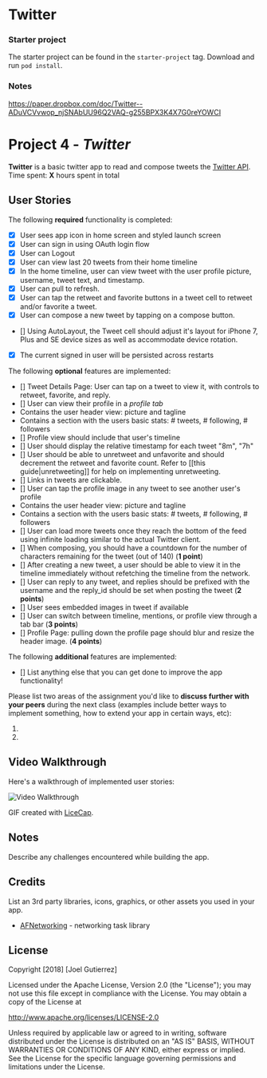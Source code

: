 # Twitter

### Starter project
The starter project can be found in the `starter-project` tag. Download and run `pod install`.

### Notes
https://paper.dropbox.com/doc/Twitter--ADuVCVvwop_njSNAbUU96Q2VAQ-g255BPX3K4X7G0reYOWCI

# Project 4 - *Twitter*

**Twitter** is a basic twitter app to read and compose tweets the [Twitter API](https://apps.twitter.com/).
Time spent: **X** hours spent in total

## User Stories
The following **required** functionality is completed:

- [x] User sees app icon in home screen and styled launch screen
- [x] User can sign in using OAuth login flow
- [x] User can Logout
- [x] User can view last 20 tweets from their home timeline
- [x] In the home timeline, user can view tweet with the user profile picture, username, tweet text, and timestamp.
- [x] User can pull to refresh.
- [x] User can tap the retweet and favorite buttons in a tweet cell to retweet and/or favorite a tweet.
- [x] User can compose a new tweet by tapping on a compose button.
- [] Using AutoLayout, the Tweet cell should adjust it's layout for iPhone 7, Plus and SE device sizes as well as accommodate device rotation.
- [x] The current signed in user will be persisted across restarts

The following **optional** features are implemented:

- [] Tweet Details Page: User can tap on a tweet to view it, with controls to retweet, favorite, and reply.
- [] User can view their profile in a *profile tab*
- Contains the user header view: picture and tagline
- Contains a section with the users basic stats: # tweets, # following, # followers
- [] Profile view should include that user's timeline
- [] User should display the relative timestamp for each tweet "8m", "7h"
- [] User should be able to unretweet and unfavorite and should decrement the retweet and favorite count. Refer to [[this guide|unretweeting]] for help on implementing unretweeting.
- [] Links in tweets are clickable.
- [] User can tap the profile image in any tweet to see another user's profile
- Contains the user header view: picture and tagline
- Contains a section with the users basic stats: # tweets, # following, # followers
- [] User can load more tweets once they reach the bottom of the feed using infinite loading similar to the actual Twitter client.
- [] When composing, you should have a countdown for the number of characters remaining for the tweet (out of 140) (**1 point**)
- [] After creating a new tweet, a user should be able to view it in the timeline immediately without refetching the timeline from the network.
- [] User can reply to any tweet, and replies should be prefixed with the username and the reply_id should be set when posting the tweet (**2 points**)
- [] User sees embedded images in tweet if available 
- [] User can switch between timeline, mentions, or profile view through a tab bar (**3 points**)
- [] Profile Page: pulling down the profile page should blur and resize the header image. (**4 points**)


The following **additional** features are implemented:

- [] List anything else that you can get done to improve the app functionality!

Please list two areas of the assignment you'd like to **discuss further with your peers** during the next class (examples include better ways to implement something, how to extend your app in certain ways, etc):

1.
2.

## Video Walkthrough
Here's a walkthrough of implemented user stories:

<img src='http://i.imgur.com/link/to/your/gif/file.gif' title='Video Walkthrough' width='' alt='Video Walkthrough' />

GIF created with [LiceCap](http://www.cockos.com/licecap/).

## Notes
Describe any challenges encountered while building the app.

## Credits
List an 3rd party libraries, icons, graphics, or other assets you used in your app.

- [AFNetworking](https://github.com/AFNetworking/AFNetworking) - networking task library

## License
Copyright [2018] [Joel Gutierrez]

Licensed under the Apache License, Version 2.0 (the "License");
you may not use this file except in compliance with the License.
You may obtain a copy of the License at

http://www.apache.org/licenses/LICENSE-2.0

Unless required by applicable law or agreed to in writing, software
distributed under the License is distributed on an "AS IS" BASIS,
WITHOUT WARRANTIES OR CONDITIONS OF ANY KIND, either express or implied.
See the License for the specific language governing permissions and
limitations under the License.
